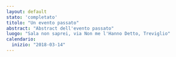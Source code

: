 ```yaml
---
layout: default
stato: 'completato'
titolo: "Un evento passato"
abstract: "Abstract dell'evento passato"
luogo: "Sala non saprei, via Non me l'Hanno Detto, Treviglio"
calendario:
  inizio: "2018-03-14"
---
```

